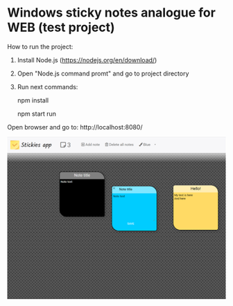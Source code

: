# Windows sticky notes analogue for WEB (test project)
How to run the project:

1) Install Node.js (https://nodejs.org/en/download/)


2) Open "Node.js command promt" and go to project directory


3) Run next commands:


    npm install
 
 
    npm start run
 
 
Open browser and go to: http://localhost:8080/

![](src/resources/Preview.png)
